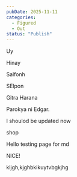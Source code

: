 ```yaml
---
pubDate: 2025-11-11
categories:
  - Figured
  - Out
status: "Publish"
---
```


Uy

Hinay

Salfonh

SElpon

Gitra Harana

Parokya ni Edgar.

I shoulod be updated now

shop

Hello testing page for md


NICE!


kljgh,kjghbkikuytvbgkjhg
